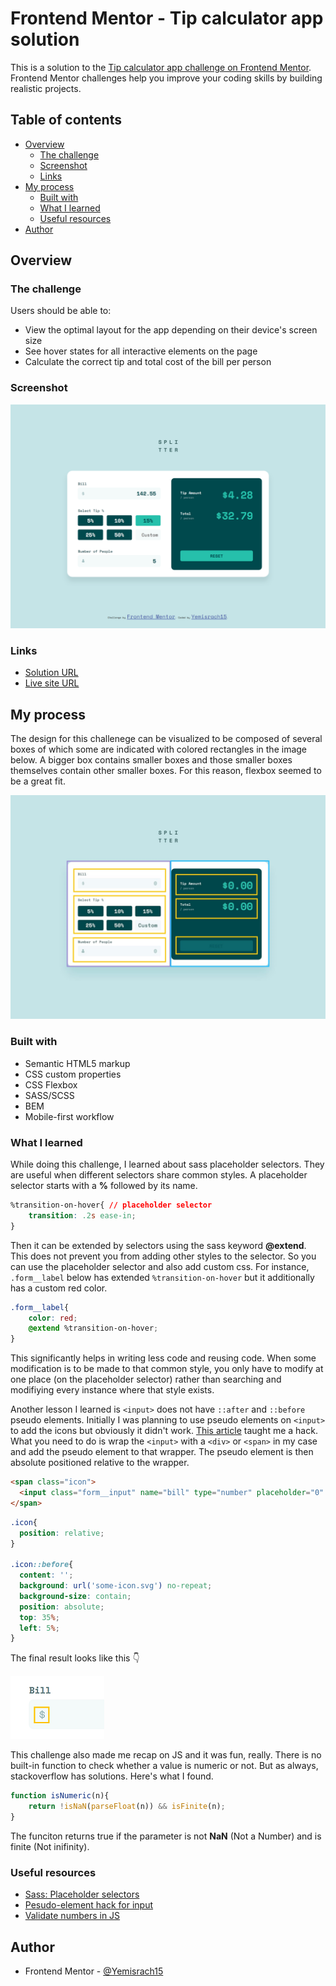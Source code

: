 # Frontend Mentor - Tip calculator app solution

This is a solution to the [Tip calculator app challenge on Frontend Mentor](https://www.frontendmentor.io/challenges/tip-calculator-app-ugJNGbJUX). Frontend Mentor challenges help you improve your coding skills by building realistic projects.

## Table of contents

- [Overview](#overview)
  - [The challenge](#the-challenge)
  - [Screenshot](#screenshot)
  - [Links](#links)
- [My process](#my-process)
  - [Built with](#built-with)
  - [What I learned](#what-i-learned)
  - [Useful resources](#useful-resources)
- [Author](#author)

## Overview

### The challenge

Users should be able to:

- View the optimal layout for the app depending on their device's screen size
- See hover states for all interactive elements on the page
- Calculate the correct tip and total cost of the bill per person

### Screenshot

![](./images/solution-screenshot.png)

### Links

- [Solution URL](https://github.com/Yemisrach15/FEM/tree/main/tip-calculator-app)
- [Live site URL](https://fem-tip-calculator-app.vercel.app/)

## My process

The design for this challenege can be visualized to be composed of several boxes of which some are indicated with colored rectangles in the image below. A bigger box contains smaller boxes and those smaller boxes themselves contain other smaller boxes. For this reason, flexbox seemed to be a great fit. 

![](./images/design-plan.jpg)

### Built with

- Semantic HTML5 markup
- CSS custom properties
- CSS Flexbox
- SASS/SCSS
- BEM
- Mobile-first workflow

### What I learned

While doing this challenge, I learned about sass placeholder selectors. They are useful when different selectors share common styles. A placeholder selector starts with a **%** followed by its name. 

```css
%transition-on-hover{ // placeholder selector
    transition: .2s ease-in;
}
```

Then it can be extended by selectors using the sass keyword **@extend**. This does not prevent you from adding other styles to the selector. So you can use the placeholder selector and also add custom css. For instance, `.form__label` below has extended `%transition-on-hover` but it additionally has a custom red color. 

```css
.form__label{
    color: red;
    @extend %transition-on-hover;
}
```

This significantly helps in writing less code and reusing code. When some modification is to be made to that common style, you only have to modify at one place (on the placeholder selector) rather than searching and modifiying every instance where that style exists. 

Another lesson I learned is `<input>` does not have `::after` and `::before` pseudo elements. Initially I was planning to use pseudo elements on `<input>` to add the icons but obviously it didn't work. [This article](https://www.scottohara.me/blog/2014/06/24/pseudo-element-input.html) taught me a hack. What you need to do is wrap the `<input>` with a `<div>` or `<span>` in my case and add the pseudo element to that wrapper. The pseudo element is then absolute positioned relative to the wrapper. 

```html
<span class="icon">
  <input class="form__input" name="bill" type="number" placeholder="0" min="0">
</span>
```

```css
.icon{
  position: relative;
}

.icon::before{
  content: '';
  background: url('some-icon.svg') no-repeat;
  background-size: contain;
  position: absolute;
  top: 35%;
  left: 5%;
}
```

The final result looks like this 👇

![](./images/design-icon.png)


This challenge also made me recap on JS and it was fun, really. There is no built-in function to check whether a value is numeric or not. But as always, stackoverflow has solutions. Here's what I found.

```js
function isNumeric(n){
    return !isNaN(parseFloat(n)) && isFinite(n);
}
```

The funciton returns true if the parameter is not **NaN** (Not a Number) and is finite (Not inifinity). 

### Useful resources

- [Sass: Placeholder selectors](https://sass-lang.com/documentation/style-rules/placeholder-selectors)
- [Pesudo-element hack for input](https://www.scottohara.me/blog/2014/06/24/pseudo-element-input.html) 
- [Validate numbers in JS](https://stackoverflow.com/questions/18082/validate-decimal-numbers-in-javascript-isnumeric)

## Author

- Frontend Mentor - [@Yemisrach15](https://www.frontendmentor.io/profile/Yemisrach15)

